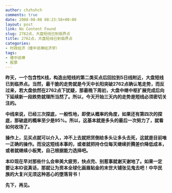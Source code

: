 ```yaml
---
author: chzhshch
comments: true
date: 2008-08-08 08:23:58+00:00
layout: post
link: No Content Found
slug: 2762点，大盘短线已到临界点
title: 2762点，大盘短线已到临界点
categories:
- 时政经济（缠中说禅经济学）
tags:
- 缠中说禅
- 股票
---
```


			

**昨天，一个包含性K线，构造出短线的第二类买点后回拉到5日线附近，大盘短线已到临界点。当然，最干脆的走势就是今天中长阳突破2762点确认笔走势，而反过来，若大盘依然在2762点下犹疑，那最晚下周初，大盘中继中枢扩展完成后向下延续新一段跌势就理所当然了。所以，今天开始三天内的走势是短线必须密切关注的。**

**中线来说，已经三次探底，一般性地，即使从概率的角度，如果还有第四次的探底，那破底的概率至少是95%。所以，这基本就是多头的最后一次努力了，就看如何收场了。**

**操作上，见买点就可以介入，冲不上去就把货倒给多头让多头去死，这就是目前唯一正确的操作。而没这短线本事的，或者就把持仓位每天继续折腾差价降低成本，或者就继续小板凳，自己根据能力选择吧。**

**本ID现在早对那些什么会审美大疲劳，快点完、别惹事就谢天谢地了。如果一定要让本ID说真话，那就让为资本全球化画眉贴金的末世大铺张见鬼去吧！中华民族的大复兴无须这种恶心的堕落背书！**

**先下，再见。**
